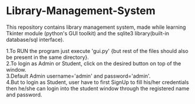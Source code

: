 # Library-Management-System
This repository contains library management system, made while learning Tkinter module (python's GUI toolkit) and the sqlite3 library(built-in database/sql interface).<br>

1.To RUN the program just execute 'gui.py' {but rest of the files should also be present in the same directory}.<br>
2.To login as Admin or Student, click on the desired button on top of the window.<br>
3.Default Admin username='admin' and password='admin'.<br>
4.But to login as Student, user have to first SignUp to fill his/her credentials then he/she can login into the student window through the registered name and password.<br>
